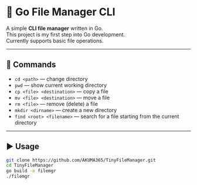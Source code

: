 # 📂 Go File Manager CLI

A simple **CLI file manager** written in Go.  
This project is my first step into Go development.  
Currently supports basic file operations.

---

## 🚀 Commands

- `cd <path>` — change directory
- `pwd` — show current working directory
- `cp <file> <destination>` — copy a file
- `mv <file> <destination>` — move a file
- `rm <file>` — remove (delete) a file
- `mkdir <dirname>` — create a new directory
- `find <root> <filename>` — search for a file starting from the current directory

---

## ▶️ Usage

```bash
git clone https://github.com/AKUMA365/TinyFileManager.git
cd TinyFileManager
go build -o filemgr
./filemgr

